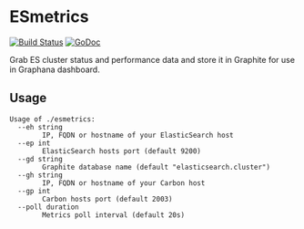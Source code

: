 ESmetrics
=========
[![Build Status](https://travis-ci.org/manitua/esmetrics.svg?branch=master)](https://travis-ci.org/manitua/esmetrics)
[![GoDoc](https://godoc.org/github.com/manitua/esmetrics?status.svg)](https://godoc.org/github.com/manitua/esmetrics)


Grab ES cluster status and performance data and store it in Graphite for use in Graphana dashboard.

Usage
-----
    Usage of ./esmetrics:
      --eh string
        	IP, FQDN or hostname of your ElasticSearch host
      --ep int
        	ElasticSearch hosts port (default 9200)
      --gd string
        	Graphite database name (default "elasticsearch.cluster")
      --gh string
        	IP, FQDN or hostname of your Carbon host
      --gp int
        	Carbon hosts port (default 2003)
      --poll duration
        	Metrics poll interval (default 20s)
